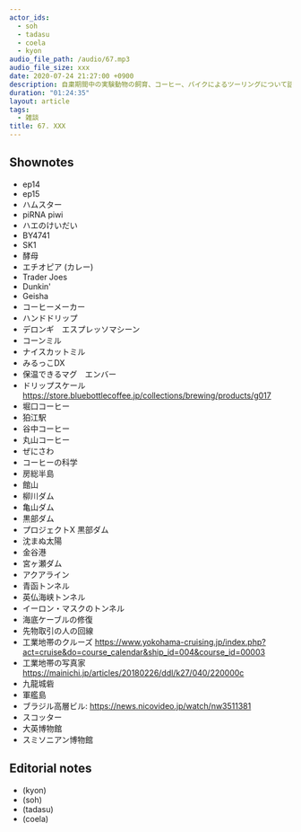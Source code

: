 ```yaml
---
actor_ids:
  - soh
  - tadasu
  - coela
  - kyon
audio_file_path: /audio/67.mp3
audio_file_size: xxx
date: 2020-07-24 21:27:00 +0900
description: 自粛期間中の実験動物の飼育、コーヒー、バイクによるツーリングについて話しました。
duration: "01:24:35"
layout: article
tags:
  - 雑談
title: 67. XXX
---
```


## Shownotes
- ep14
- ep15
- ハムスター
- piRNA
 piwi
- ハエのけいだい
- BY4741
- SK1
- 酵母
- エチオピア (カレー)
- Trader Joes
- Dunkin'
- Geisha
- コーヒーメーカー
- ハンドドリップ
- デロンギ　エスプレッソマシーン
- コーンミル
- ナイスカットミル
- みるっこDX
- 保温できるマグ　エンバー
- ドリップスケール　https://store.bluebottlecoffee.jp/collections/brewing/products/g017
- 堀口コーヒー
- 狛江駅
- 谷中コーヒー
- 丸山コーヒー
- ぜにさわ
- コーヒーの科学
- 房総半島
- 館山
- 柳川ダム
- 亀山ダム
- 黒部ダム
- プロジェクトX 黒部ダム
- 沈まぬ太陽
- 金谷港
- 宮ヶ瀬ダム
- アクアライン
- 青函トンネル
- 英仏海峡トンネル
- イーロン・マスクのトンネル
- 海底ケーブルの修復
- 先物取引の人の回線
- 工業地帯のクルーズ https://www.yokohama-cruising.jp/index.php?act=cruise&do=course_calendar&ship_id=004&course_id=00003
- 工業地帯の写真家　https://mainichi.jp/articles/20180226/ddl/k27/040/220000c
- 九龍城砦
- 軍艦島
- ブラジル高層ビル: https://news.nicovideo.jp/watch/nw3511381
- スコッター
- 大英博物館
- スミソニアン博物館

## Editorial notes
- (kyon)
- (soh)
- (tadasu)
- (coela)

